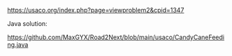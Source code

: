 https://usaco.org/index.php?page=viewproblem2&cpid=1347


Java solution:

https://github.com/MaxGYX/Road2Next/blob/main/usaco/CandyCaneFeeding.java
